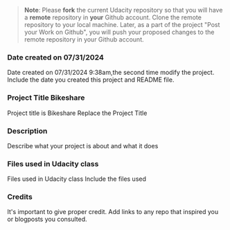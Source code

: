 >**Note**: Please **fork** the current Udacity repository so that you will have a **remote** repository in **your** Github account. Clone the remote repository to your local machine. Later, as a part of the project "Post your Work on Github", you will push your proposed changes to the remote repository in your Github account.

### Date created on 07/31/2024
Date created on 07/31/2024 9:38am,the second time modify the project.
Include the date you created this project and README file.

### Project Title Bikeshare
Project title is Bikeshare
Replace the Project Title

### Description
Describe what your project is about and what it does

### Files used in Udacity class
Files used in Udacity class
Include the files used

### Credits
It's important to give proper credit. Add links to any repo that inspired you or blogposts you consulted.

